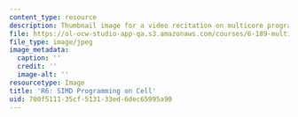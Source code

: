 ```yaml
---
content_type: resource
description: Thumbnail image for a video recitation on multicore programming.
file: https://ol-ocw-studio-app-qa.s3.amazonaws.com/courses/6-189-multicore-programming-primer-january-iap-2007/700f511135cf513133ed6dec65995a90_r6.jpg
file_type: image/jpeg
image_metadata:
  caption: ''
  credit: ''
  image-alt: ''
resourcetype: Image
title: 'R6: SIMD Programming on Cell'
uid: 700f5111-35cf-5131-33ed-6dec65995a90
---
```

